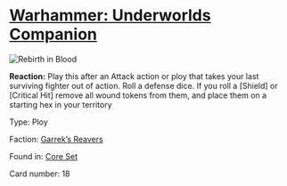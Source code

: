 # [Warhammer: Underworlds Companion](https://guidokessels.github.io/wh-underworlds)

  

![Rebirth in Blood](https://warhammerunderworlds.com/wp-content/uploads/sites/6/2017/12/018_ENG-Rebirth-in-Blood.png)

<b>Reaction:</b> Play this after an Attack action or ploy that takes your last surviving fighter out of action. Roll a defense dice. If you roll a [Shield] or [Critical Hit] remove all wound tokens from them, and place them on a starting hex in your territory

Type: Ploy

Faction: [Garrek’s Reavers](https://guidokessels.github.io/wh-underworlds/factions/garreks-reavers.md)

Found in: [Core Set](https://guidokessels.github.io/wh-underworlds/locations/core-set.md)

Card number: 18
